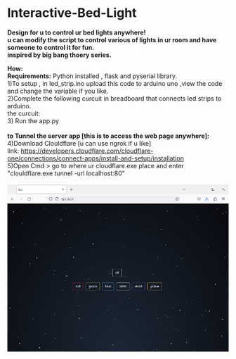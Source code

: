 # Interactive-Bed-Light
<b>Design for u to control ur bed lights anywhere!<br>
u can modify the script to control various of lights in ur room and have someone to control it for fun. <br>
inspired by big bang thoery series.</b> <br>

<b>How:</b> <br>
<b>Requirements:</b> Python installed , flask and pyserial library.<br>
1)To setup , in led_strip.ino upload this code to arduino uno ,view the code and change the variable if you like. <br>
2)Complete the following curcuit in breadboard that connects led strips to arduino. <br>
the curcuit: <br>
3) Run the app.py <br>
<br>
<b>to Tunnel the server app [this is to access the web page anywhere]:</b> <br>
4)Download Clouldflare [u can use ngrok if u like]<br>
link: https://developers.cloudflare.com/cloudflare-one/connections/connect-apps/install-and-setup/installation<br>
5)Open Cmd > go to where ur cloudflare.exe place and enter "clouldflare.exe tunnel -url localhost:80" <br>
<br>
![alt text](https://raw.githubusercontent.com/sweetmoan/Interactive-Bed-Light/main/webapp.png)
